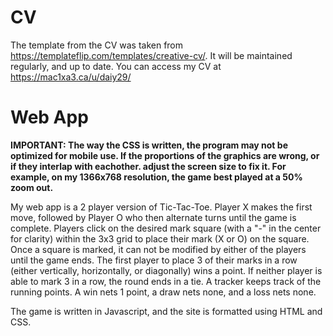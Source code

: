 # CV


The template from the CV was taken from https://templateflip.com/templates/creative-cv/. It will be maintained regularly, and up to date. You can access my CV at https://mac1xa3.ca/u/daiy29/


# Web App
**IMPORTANT: The way the CSS is written, the program may not be optimized for mobile use. If the proportions of the graphics are wrong, or if they interlap with eachother. adjust the screen size to fix it. For example, on my 1366x768 resolution, the game best played at a 50% zoom out.**

My web app is a 2 player version of Tic-Tac-Toe. Player X makes the first move, followed by Player O who then alternate turns until the game is complete. Players click on the desired mark square (with a "-" in the center for clarity) within the 3x3 grid to place their mark (X or O) on the square. Once a square is marked, it can not be modified by either of the players until the game ends. The first player to place 3 of their marks in a row (either vertically, horizontally, or diagonally) wins a point. If neither player is able to mark 3 in a row, the round ends in a tie. A tracker keeps track of the running points. A win nets 1 point, a draw nets none, and a loss nets none.

The game is written in Javascript, and the site is formatted using HTML and CSS.


